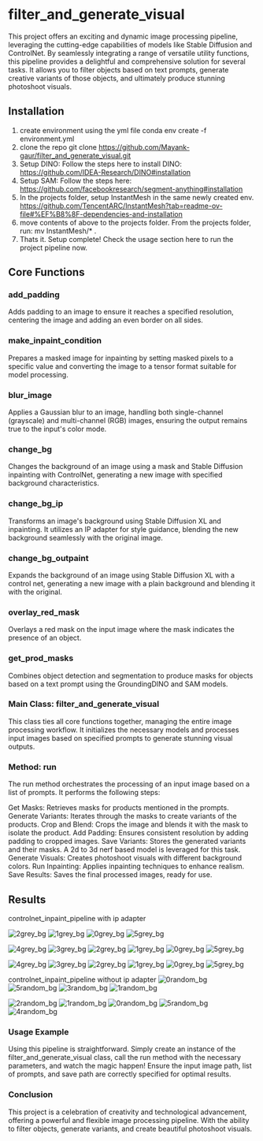 # filter_and_generate_visual
This project offers an exciting and dynamic image processing pipeline, leveraging the cutting-edge capabilities of models like Stable Diffusion and ControlNet. By seamlessly integrating a range of versatile utility functions, this pipeline provides a delightful and comprehensive solution for several tasks. It allows you to filter objects based on text prompts, generate creative variants of those objects, and ultimately produce stunning photoshoot visuals.

## Installation
1. create environment using the yml file
  conda env create -f environment.yml
2. clone the repo
  git clone https://github.com/Mayank-gaur/filter_and_generate_visual.git
3. Setup DINO: Follow the steps here to install DINO: 
  https://github.com/IDEA-Research/DINO#installation
4. Setup SAM: Follow the steps here:
  https://github.com/facebookresearch/segment-anything#installation
5. In the projects folder, setup InstantMesh in the same newly created env.
    https://github.com/TencentARC/InstantMesh?tab=readme-ov-file#%EF%B8%8F-dependencies-and-installation
6. move contents of above to the projects folder. From the projects folder, run:
  mv InstantMesh/*  .
7. Thats it. Setup complete! Check the usage section here to run the project pipeline now.

## Core Functions
### add_padding
Adds padding to an image to ensure it reaches a specified resolution, centering the image and adding an even border on all sides.

### make_inpaint_condition
Prepares a masked image for inpainting by setting masked pixels to a specific value and converting the image to a tensor format suitable for model processing.

### blur_image
Applies a Gaussian blur to an image, handling both single-channel (grayscale) and multi-channel (RGB) images, ensuring the output remains true to the input's color mode.

### change_bg
Changes the background of an image using a mask and Stable Diffusion inpainting with ControlNet, generating a new image with specified background characteristics.

### change_bg_ip
Transforms an image's background using Stable Diffusion XL and inpainting. It utilizes an IP adapter for style guidance, blending the new background seamlessly with the original image.

### change_bg_outpaint
Expands the background of an image using Stable Diffusion XL with a control net, generating a new image with a plain background and blending it with the original.

### overlay_red_mask
Overlays a red mask on the input image where the mask indicates the presence of an object.

### get_prod_masks
Combines object detection and segmentation to produce masks for objects based on a text prompt using the GroundingDINO and SAM models.

### Main Class: filter_and_generate_visual
This class ties all core functions together, managing the entire image processing workflow. It initializes the necessary models and processes input images based on specified prompts to generate stunning visual outputs.

### Method: run
The run method orchestrates the processing of an input image based on a list of prompts. It performs the following steps:

Get Masks: Retrieves masks for products mentioned in the prompts.
Generate Variants: Iterates through the masks to create variants of the products.
Crop and Blend: Crops the image and blends it with the mask to isolate the product.
Add Padding: Ensures consistent resolution by adding padding to cropped images.
Save Variants: Stores the generated variants and their masks. A 2d to 3d nerf based model is leveraged for this task.
Generate Visuals: Creates photoshoot visuals with different background colors.
Run Inpainting: Applies inpainting techniques to enhance realism.
Save Results: Saves the final processed images, ready for use.

## Results
controlnet_inpaint_pipeline with ip adapter

![2grey_bg](https://github.com/Mayank-gaur/filter_and_generate_visual/assets/56195849/d4455615-65dc-4c56-b7ec-a5515c45a628)
![1grey_bg](https://github.com/Mayank-gaur/filter_and_generate_visual/assets/56195849/25b46efe-668f-41a6-aaa0-f30248f20798)
![0grey_bg](https://github.com/Mayank-gaur/filter_and_generate_visual/assets/56195849/ee294bec-9fcf-4b12-a594-b25dee03890d)
![5grey_bg](https://github.com/Mayank-gaur/filter_and_generate_visual/assets/56195849/c6af08ed-9073-4594-a044-3de38837a04f)

![4grey_bg](https://github.com/Mayank-gaur/filter_and_generate_visual/assets/56195849/9dfe2968-c9fe-431f-b678-c11e3d0cf37e)
![3grey_bg](https://github.com/Mayank-gaur/filter_and_generate_visual/assets/56195849/4278cc12-d141-4a34-ac18-f1ade027148c)
![2grey_bg](https://github.com/Mayank-gaur/filter_and_generate_visual/assets/56195849/3ee8a19c-1a79-44aa-8d28-ac82e6ac2d49)
![1grey_bg](https://github.com/Mayank-gaur/filter_and_generate_visual/assets/56195849/cc0a3159-092b-4c95-bd85-b9cf49e03ca2)
![0grey_bg](https://github.com/Mayank-gaur/filter_and_generate_visual/assets/56195849/289d74a1-9cf7-494d-aa4e-919b22984d42)
![5grey_bg](https://github.com/Mayank-gaur/filter_and_generate_visual/assets/56195849/d0044200-18b5-4d9e-a9df-ba920dc881ce)

![4grey_bg](https://github.com/Mayank-gaur/filter_and_generate_visual/assets/56195849/3b82fc55-0da5-4054-b2e9-8fd989db4e00)
![3grey_bg](https://github.com/Mayank-gaur/filter_and_generate_visual/assets/56195849/50c14a65-351a-4ac0-88d5-c73def431cce)
![2grey_bg](https://github.com/Mayank-gaur/filter_and_generate_visual/assets/56195849/60310999-f971-46d4-b56c-4217455bbea1)
![1grey_bg](https://github.com/Mayank-gaur/filter_and_generate_visual/assets/56195849/35e96fbd-40ad-4b79-bacc-701e38f7f258)
![0grey_bg](https://github.com/Mayank-gaur/filter_and_generate_visual/assets/56195849/de72091f-7468-4fbe-8fe5-a7c838b79065)
![5grey_bg](https://github.com/Mayank-gaur/filter_and_generate_visual/assets/56195849/712f4167-6bd4-4c37-8ce0-5f8e16e078a0)


controlnet_inpaint_pipeline without ip adapter
![0random_bg](https://github.com/Mayank-gaur/filter_and_generate_visual/assets/56195849/f5d36f2c-7590-424c-a3f6-0d7e8a5d566b)
![5random_bg](https://github.com/Mayank-gaur/filter_and_generate_visual/assets/56195849/42f0b3f3-8c00-4979-b499-cea20e89c3b7)
![3random_bg](https://github.com/Mayank-gaur/filter_and_generate_visual/assets/56195849/a470ba8e-1f6b-4a26-96cf-1eb7e2c3f3d9)
![1random_bg](https://github.com/Mayank-gaur/filter_and_generate_visual/assets/56195849/1fb6537f-afa5-4c5d-80b5-31cef7d0dcd2)

![2random_bg](https://github.com/Mayank-gaur/filter_and_generate_visual/assets/56195849/18e468cf-2c9e-455c-9ff8-e9afb68846d5)
![1random_bg](https://github.com/Mayank-gaur/filter_and_generate_visual/assets/56195849/7d446079-d65d-4fdc-b4cd-1c4f36c33637)
![0random_bg](https://github.com/Mayank-gaur/filter_and_generate_visual/assets/56195849/8825a6dd-16dc-40c4-871d-3ffa4a8e6d6f)
![5random_bg](https://github.com/Mayank-gaur/filter_and_generate_visual/assets/56195849/bf113801-71ca-4dfc-8874-dba2c124c554)
![4random_bg](https://github.com/Mayank-gaur/filter_and_generate_visual/assets/56195849/251bd526-6906-4f24-a4b2-2aa2beb397c9)


### Usage Example
Using this pipeline is straightforward. Simply create an instance of the filter_and_generate_visual class, call the run method with the necessary parameters, and watch the magic happen! Ensure the input image path, list of prompts, and save path are correctly specified for optimal results.

### Conclusion
This project is a celebration of creativity and technological advancement, offering a powerful and flexible image processing pipeline. With the ability to filter objects, generate variants, and create beautiful photoshoot visuals.
